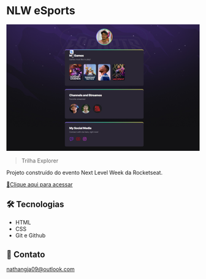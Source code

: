 # NLW eSports 

![preview](./.github/preview.png)

> Trilha Explorer 

Projeto construído do evento Next Level Week da Rocketseat.

[🔗Clique aqui para acessar](https:https://fmnathan.github.io/NLW-Projects-Explorer/)


## 🛠️ Tecnologias 
- HTML
- CSS
- Git e Github

## 💙 Contato 
nathangja09@outlook.com